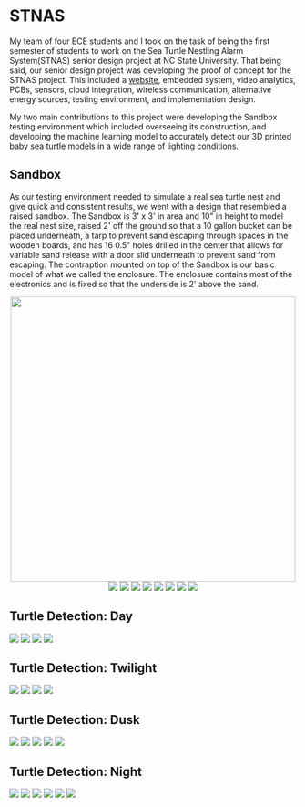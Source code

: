 # STNAS
My team of four ECE students and I took on the task of being the first semester of students to work on the Sea Turtle Nestling Alarm System(STNAS) senior design project at NC State University. That being said, our senior design project was developing the proof of concept for the STNAS project. This included a [website](https://sites.google.com/ncsu.edu/stnas/stnas), embedded system, video analytics, PCBs, sensors, cloud integration, wireless communication, alternative energy sources, testing environment, and implementation design.

My two main contributions to this project were developing the Sandbox testing environment which included overseeing its construction, and developing the machine learning model to accurately detect our 3D printed baby sea turtle models in a wide range of lighting conditions.

## Sandbox
As our testing environment needed to simulate a real sea turtle nest and give quick and consistent results, we went with a design that resembled a raised sandbox. The Sandbox is 3' x 3' in area and 10" in height to model the real nest size, raised 2' off the ground so that a 10 gallon bucket can be placed underneath, a tarp to prevent sand escaping through spaces in the wooden boards, and has 16 0.5" holes drilled in the center that allows for variable sand release with a door slid underneath to prevent sand from escaping. The contraption mounted on top of the Sandbox is our basic model of what we called the enclosure. The enclosure contains most of the electronics and is fixed so that the underside is 2' above the sand.
<p align="center">
	<img src="images/bare_sandbox.JPG" width="500">
	<img src="images/enclosure_part.png">
	<img src="images/enclosure_draw.png">
	<img src="images/top_part.png">
	<img src="images/top_draw.png">
	<img src="images/bottom_part.png">
	<img src="images/bottom_draw.png">
	<img src="images/right_leg_part.png">
	<img src="images/right_leg_draw.png">
</p>

## Turtle Detection: Day
<img src="images/Day_751.png">
<img src="images/Day_753.png">
<img src="images/Day_756.png">
<img src="images/Day_758.png">

## Turtle Detection: Twilight
<img src="images/twilight_729.png">
<img src="images/twilight_732.png">
<img src="images/twilight_734.png">
<img src="images/twilight_736.png">

## Turtle Detection: Dusk
<img src="images/dusk_557.png">
<img src="images/dusk_559.png">
<img src="images/dusk_561.png">
<img src="images/dusk_566.png">
<img src="images/dusk_569.png">

## Turtle Detection: Night
<img src="images/night_451.png">
<img src="images/night_454.png">
<img src="images/night_456.png">
<img src="images/night_459.png">
<img src="images/night_462.png">
<img src="images/night_766.png">
